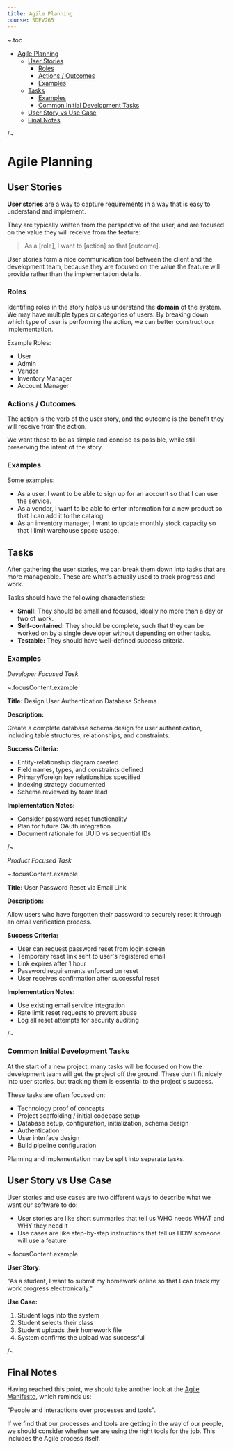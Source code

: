 ```yaml
---
title: Agile Planning
course: SDEV265
---
```


~.toc

- [Agile Planning](#agile-planning)
  - [User Stories](#user-stories)
    - [Roles](#roles)
    - [Actions / Outcomes](#actions--outcomes)
    - [Examples](#examples)
  - [Tasks](#tasks)
    - [Examples](#examples-1)
    - [Common Initial Development Tasks](#common-initial-development-tasks)
  - [User Story vs Use Case](#user-story-vs-use-case)
  - [Final Notes](#final-notes)

/~

# Agile Planning

## User Stories

**User stories** are a way to capture requirements in a way that is easy to understand and implement.

They are typically written from the perspective of the user, and are focused on the value they will receive from the feature:

> As a [role], I want to [action] so that [outcome].

User stories form a nice communication tool between the client and the development team, because they are focused on the value the feature will provide rather than the implementation details.

### Roles

Identifing roles in the story helps us understand the **domain** of the system. We may have multiple types or categories of users. By breaking down which type of user is performing the action, we can better construct our implementation.

Example Roles:

- User
- Admin
- Vendor
- Inventory Manager
- Account Manager

### Actions / Outcomes

The action is the verb of the user story, and the outcome is the benefit they will receive from the action.

We want these to be as simple and concise as possible, while still preserving the intent of the story.

### Examples

Some examples:

- As a user, I want to be able to sign up for an account so that I can use the service.
- As a vendor, I want to be able to enter information for a new product so that I can add it to the catalog.
- As an inventory manager, I want to update monthly stock capacity so that I limit warehouse space usage.

## Tasks

After gathering the user stories, we can break them down into tasks that are more manageable. These are what's actually used to track progress and work.

Tasks should have the following characteristics:

- **Small:** They should be small and focused, ideally no more than a day or two of work.
- **Self-contained:** They should be complete, such that they can be worked on by a single developer without depending on other tasks.
- **Testable:** They should have well-defined success criteria.

### Examples

_Developer Focused Task_

~.focusContent.example

**Title:** Design User Authentication Database Schema

**Description:**

Create a complete database schema design for user authentication, including table structures, relationships, and constraints.

**Success Criteria:**

- Entity-relationship diagram created
- Field names, types, and constraints defined
- Primary/foreign key relationships specified
- Indexing strategy documented
- Schema reviewed by team lead

**Implementation Notes:**

- Consider password reset functionality
- Plan for future OAuth integration
- Document rationale for UUID vs sequential IDs

/~

_Product Focused Task_

~.focusContent.example

**Title:** User Password Reset via Email Link

**Description:**

Allow users who have forgotten their password to securely reset it through an email verification process.

**Success Criteria:**

- User can request password reset from login screen
- Temporary reset link sent to user's registered email
- Link expires after 1 hour
- Password requirements enforced on reset
- User receives confirmation after successful reset

**Implementation Notes:**

- Use existing email service integration
- Rate limit reset requests to prevent abuse
- Log all reset attempts for security auditing

/~

### Common Initial Development Tasks

At the start of a new project, many tasks will be focused on how the development team will get the project off the ground. These don't fit nicely into user stories, but tracking them is essential to the project's success.

These tasks are often focused on:

- Technology proof of concepts
- Project scaffolding / initial codebase setup
- Database setup, configuration, initialization, schema design
- Authentication
- User interface design
- Build pipeline configuration

Planning and implementation may be split into separate tasks.

## User Story vs Use Case

User stories and use cases are two different ways to describe what we want our software to do:

- User stories are like short summaries that tell us WHO needs WHAT and WHY they need it
- Use cases are like step-by-step instructions that tell us HOW someone will use a feature

~.focusContent.example

**User Story:**

"As a student, I want to submit my homework online so that I can track my work progress electronically."

**Use Case:**

1. Student logs into the system
2. Student selects their class
3. Student uploads their homework file
4. System confirms the upload was successful

/~

## Final Notes

Having reached this point, we should take another look at the [Agile Manifesto](https://agilemanifesto.org/), which reminds us:

"People and interactions over processes and tools".

If we find that our processes and tools are getting in the way of our people, we should consider whether we are using the right tools for the job. This includes the Agile process itself.
